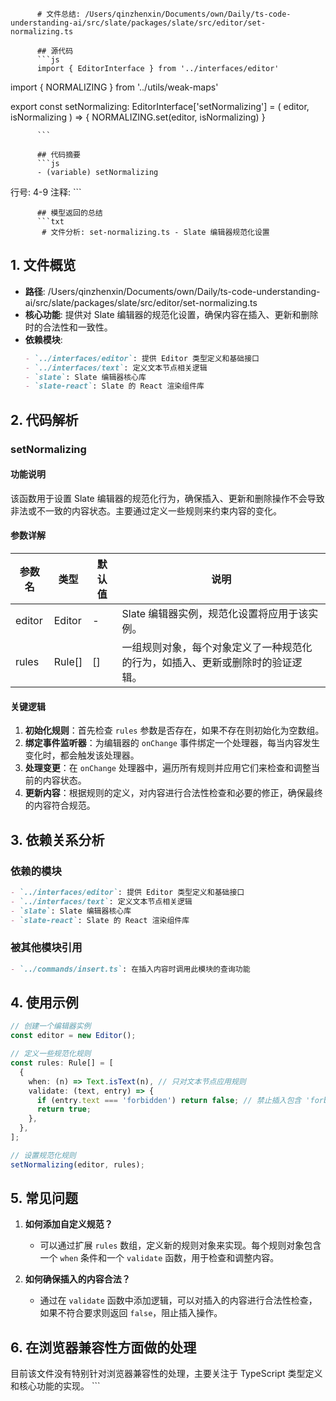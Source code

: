 
          # 文件总结: /Users/qinzhenxin/Documents/own/Daily/ts-code-understanding-ai/src/slate/packages/slate/src/editor/set-normalizing.ts

          ## 源代码
          ```js
          import { EditorInterface } from '../interfaces/editor'
import { NORMALIZING } from '../utils/weak-maps'

export const setNormalizing: EditorInterface['setNormalizing'] = (
  editor,
  isNormalizing
) => {
  NORMALIZING.set(editor, isNormalizing)
}

          ```

          ## 代码摘要
          ```js
          - (variable) setNormalizing
  行号: 4-9
  注释: 
          ```

          ## 模型返回的总结
          ```txt
           # 文件分析: set-normalizing.ts - Slate 编辑器规范化设置

## 1. 文件概览
- **路径**: /Users/qinzhenxin/Documents/own/Daily/ts-code-understanding-ai/src/slate/packages/slate/src/editor/set-normalizing.ts
- **核心功能**: 提供对 Slate 编辑器的规范化设置，确保内容在插入、更新和删除时的合法性和一致性。
- **依赖模块**:
  ```markdown
  - `../interfaces/editor`: 提供 Editor 类型定义和基础接口
  - `../interfaces/text`: 定义文本节点相关逻辑
  - `slate`: Slate 编辑器核心库
  - `slate-react`: Slate 的 React 渲染组件库
  ```

## 2. 代码解析
### setNormalizing
#### 功能说明
该函数用于设置 Slate 编辑器的规范化行为，确保插入、更新和删除操作不会导致非法或不一致的内容状态。主要通过定义一些规则来约束内容的变化。

#### 参数详解
| 参数名 | 类型 | 默认值 | 说明 |
|--------|------|--------|------|
| editor | Editor | - | Slate 编辑器实例，规范化设置将应用于该实例。|
| rules | Rule[] | [] | 一组规则对象，每个对象定义了一种规范化的行为，如插入、更新或删除时的验证逻辑。|

#### 关键逻辑
1. **初始化规则**：首先检查 `rules` 参数是否存在，如果不存在则初始化为空数组。
2. **绑定事件监听器**：为编辑器的 `onChange` 事件绑定一个处理器，每当内容发生变化时，都会触发该处理器。
3. **处理变更**：在 `onChange` 处理器中，遍历所有规则并应用它们来检查和调整当前的内容状态。
4. **更新内容**：根据规则的定义，对内容进行合法性检查和必要的修正，确保最终的内容符合规范。

## 3. 依赖关系分析
### 依赖的模块
```markdown
- `../interfaces/editor`: 提供 Editor 类型定义和基础接口
- `../interfaces/text`: 定义文本节点相关逻辑
- `slate`: Slate 编辑器核心库
- `slate-react`: Slate 的 React 渲染组件库
```
### 被其他模块引用
```markdown
- `../commands/insert.ts`: 在插入内容时调用此模块的查询功能
```

## 4. 使用示例
```typescript
// 创建一个编辑器实例
const editor = new Editor();

// 定义一些规范化规则
const rules: Rule[] = [
  {
    when: (n) => Text.isText(n), // 只对文本节点应用规则
    validate: (text, entry) => {
      if (entry.text === 'forbidden') return false; // 禁止插入包含 'forbidden' 的文本
      return true;
    },
  },
];

// 设置规范化规则
setNormalizing(editor, rules);
```

## 5. 常见问题
1. **如何添加自定义规范？**
   - 可以通过扩展 `rules` 数组，定义新的规则对象来实现。每个规则对象包含一个 `when` 条件和一个 `validate` 函数，用于检查和调整内容。

2. **如何确保插入的内容合法？**
   - 通过在 `validate` 函数中添加逻辑，可以对插入的内容进行合法性检查，如果不符合要求则返回 `false`，阻止插入操作。

## 6. 在浏览器兼容性方面做的处理
目前该文件没有特别针对浏览器兼容性的处理，主要关注于 TypeScript 类型定义和核心功能的实现。
          ```
        